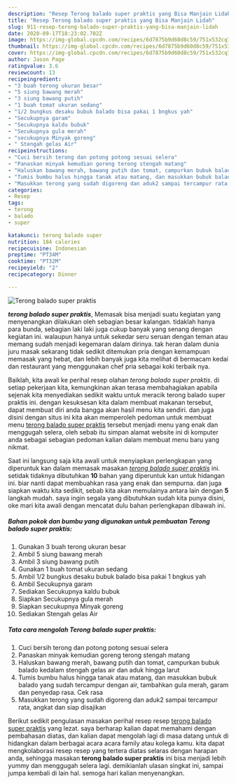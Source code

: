 ```yaml
---
description: "Resep Terong balado super praktis yang Bisa Manjain Lidah"
title: "Resep Terong balado super praktis yang Bisa Manjain Lidah"
slug: 911-resep-terong-balado-super-praktis-yang-bisa-manjain-lidah
date: 2020-09-17T18:23:02.702Z
image: https://img-global.cpcdn.com/recipes/6d7875b9d60d8c59/751x532cq70/terong-balado-super-praktis-foto-resep-utama.jpg
thumbnail: https://img-global.cpcdn.com/recipes/6d7875b9d60d8c59/751x532cq70/terong-balado-super-praktis-foto-resep-utama.jpg
cover: https://img-global.cpcdn.com/recipes/6d7875b9d60d8c59/751x532cq70/terong-balado-super-praktis-foto-resep-utama.jpg
author: Jason Page
ratingvalue: 3.6
reviewcount: 13
recipeingredient:
- "3 buah terong ukuran besar"
- "5 siung bawang merah"
- "3 siung bawang putih"
- "1 buah tomat ukuran sedang"
- "1/2 bungkus desaku bubuk balado bisa pakai 1 bngkus yah"
- "Secukupnya garam"
- "Secukupnya kaldu bubuk"
- "Secukupnya gula merah"
- "secukupnya Minyak goreng"
- " Stengah gelas Air"
recipeinstructions:
- "Cuci bersih terong dan potong potong sesuai selera"
- "Panaskan minyak kemudian goreng terong stengah matang"
- "Haluskan bawang merah, bawang putih dan tomat, campurkan bubuk balado kedalam stengah gelas air dan aduk hingga larut"
- "Tumis bumbu halus hingga tanak atau matang, dan masukkan bubuk balado yang sudah tercampur dengan air, tambahkan gula merah, garam dan penyedap rasa. Cek rasa"
- "Masukkan terong yang sudah digoreng dan aduk2 sampai tercampur rata, angkat dan siap disajikan"
categories:
- Resep
tags:
- terong
- balado
- super

katakunci: terong balado super 
nutrition: 184 calories
recipecuisine: Indonesian
preptime: "PT34M"
cooktime: "PT32M"
recipeyield: "2"
recipecategory: Dinner

---
```



![Terong balado super praktis](https://img-global.cpcdn.com/recipes/6d7875b9d60d8c59/751x532cq70/terong-balado-super-praktis-foto-resep-utama.jpg)

<b><i>terong balado super praktis</i></b>, Memasak bisa menjadi suatu kegiatan yang menyenangkan dilakukan oleh sebagian besar kalangan. tidaklah hanya para bunda, sebagian laki laki juga cukup banyak yang senang dengan kegiatan ini. walaupun hanya untuk sekedar seru seruan dengan teman atau memang sudah menjadi kegemaran dalam dirinya. tak heran dalam dunia juru masak sekarang tidak sedikit ditemukan pria dengan kemampuan memasak yang hebat, dan lebih banyak juga kita melihat di bermacam kedai dan restaurant yang menggunakan chef pria sebagai koki terbaik nya.

Baiklah, kita awali ke perihal resep olahan <i>terong balado super praktis</i>. di setiap pekerjaan kita, kemungkinan akan terasa membahagiakan apabila sejenak kita menyediakan sedikit waktu untuk meracik terong balado super praktis ini. dengan kesuksesan kita dalam membuat makanan tersebut, dapat membuat diri anda bangga akan hasil menu kita sendiri. dan juga disini dengan situs ini kita akan memperoleh pedoman untuk membuat menu <u>terong balado super praktis</u> tersebut menjadi menu yang enak dan menggugah selera, oleh sebab itu simpan alamat website ini di komputer anda sebagai sebagian pedoman kalian dalam membuat menu baru yang nikmat.




Saat ini langsung saja kita awali untuk menyiapkan perlengkapan yang diperuntuk kan dalam memasak masakan <u><i>terong balado super praktis</i></u> ini. setidak tidaknya dibutuhkan <b>10</b> bahan yang diperuntuk kan untuk hidangan ini. biar nanti dapat membuahkan rasa yang enak dan sempurna. dan juga siapkan waktu kita sedikit, sebab kita akan memulainya antara lain dengan <b>5</b> langkah mudah. saya ingin segala yang dibutuhkan sudah kita punya disini, oke mari kita awali dengan mencatat dulu bahan perlengkapan dibawah ini.

<!--inarticleads1-->

##### Bahan pokok dan bumbu yang digunakan untuk pembuatan Terong balado super praktis:

1. Gunakan 3 buah terong ukuran besar
1. Ambil 5 siung bawang merah
1. Ambil 3 siung bawang putih
1. Gunakan 1 buah tomat ukuran sedang
1. Ambil 1/2 bungkus desaku bubuk balado bisa pakai 1 bngkus yah
1. Ambil Secukupnya garam
1. Sediakan Secukupnya kaldu bubuk
1. Siapkan Secukupnya gula merah
1. Siapkan secukupnya Minyak goreng
1. Sediakan  Stengah gelas Air




<!--inarticleads2-->

##### Tata cara mengolah Terong balado super praktis:

1. Cuci bersih terong dan potong potong sesuai selera
1. Panaskan minyak kemudian goreng terong stengah matang
1. Haluskan bawang merah, bawang putih dan tomat, campurkan bubuk balado kedalam stengah gelas air dan aduk hingga larut
1. Tumis bumbu halus hingga tanak atau matang, dan masukkan bubuk balado yang sudah tercampur dengan air, tambahkan gula merah, garam dan penyedap rasa. Cek rasa
1. Masukkan terong yang sudah digoreng dan aduk2 sampai tercampur rata, angkat dan siap disajikan




Berikut sedikit pengulasan masakan perihal resep resep <u>terong balado super praktis</u> yang lezat. saya berharap kalian dapat memahami dengan pembahasan diatas, dan kalian dapat mengolah lagi di masa datang untuk di hidangkan dalam berbagai acara acara family atau kolega kamu. kita dapat mengkolaborasi resep resep yang tertera diatas selaras dengan harapan anda, sehingga masakan <b>terong balado super praktis</b> ini bisa menjadi lebih yummy dan menggugah selera lagi. demikianlah ulasan singkat ini, sampai jumpa kembali di lain hal. semoga hari kalian menyenangkan.
